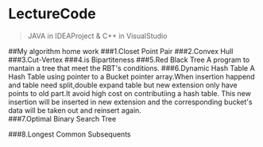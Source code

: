 # LectureCode
>JAVA in IDEAProject & C++ in VisualStudio

##My algorithm home work
###1.Closet Point Pair
###2.Convex Hull
###3.Cut-Vertex
###4.is Bipartiteness
###5.Red Black Tree
A program to mantain a tree that meet the RBT's conditions.
###6.Dynamic Hash Table
A Hash Table using pointer to a Bucket pointer array.When insertion happend and table need split,double expand table but new extension only have points to old part.It avoid high cost on contributiing a hash table. This new insertion will be inserted in new extension and the corresponding bucket's data will be taken out and reinsert again.  
###7.Optimal Binary Search Tree

###8.Longest Common Subsequents
